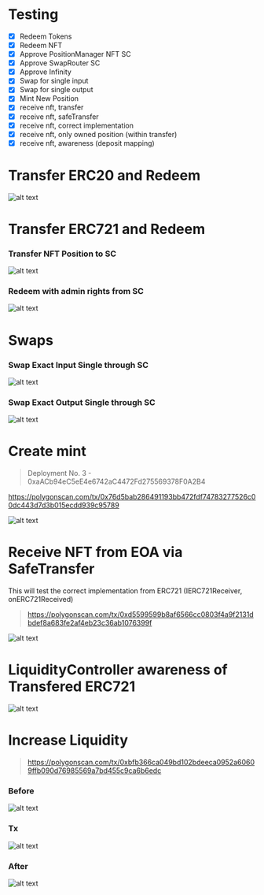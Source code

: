 # Testing

-   [x] Redeem Tokens
-   [x] Redeem NFT
-   [x] Approve PositionManager NFT SC
-   [x] Approve SwapRouter SC
-   [x] Approve Infinity
-   [x] Swap for single input
-   [x] Swap for single output
-   [x] Mint New Position
-   [x] receive nft, transfer
-   [x] receive nft, safeTransfer
-   [x] receive nft, correct implementation
-   [x] receive nft, only owned position (within transfer)
-   [x] receive nft, awareness (deposit mapping)

# Transfer ERC20 and Redeem

![alt text](<Screenshot 2024-10-02 at 6.39.07 PM.png>)

# Transfer ERC721 and Redeem

### Transfer NFT Position to SC

![alt text](<Screenshot 2024-10-03 at 10.41.17 PM.png>)

### Redeem with admin rights from SC

![alt text](<Screenshot 2024-10-03 at 10.43.39 PM.png>)

# Swaps

### Swap Exact Input Single through SC

![alt text](<Screenshot 2024-10-03 at 7.57.41 AM.png>)

### Swap Exact Output Single through SC

![alt text](<Screenshot 2024-10-03 at 7.57.50 AM.png>)

# Create mint

> Deployment No. 3 - 0xaACb94eC5eE4e6742aC4472Fd275569378F0A2B4

https://polygonscan.com/tx/0x76d5bab286491193bb472fdf74783277526c00dc443d7d3b015ecdd939c95789

![alt text](<Screenshot 2024-10-03 at 11.17.58 PM.png>)

# Receive NFT from EOA via SafeTransfer

This will test the correct implementation from ERC721 (IERC721Receiver, onERC721Received)

> https://polygonscan.com/tx/0xd5599599b8af6566cc0803f4a9f2131dbdef8a683fe2af4eb23c36ab1076399f

![alt text](<Screenshot 2024-10-03 at 11.21.30 PM.png>)

# LiquidityController awareness of Transfered ERC721

![alt text](<Screenshot 2024-10-03 at 11.22.06 PM.png>)

# Increase Liquidity

> https://polygonscan.com/tx/0xbfb366ca049bd102bdeeca0952a60609ffb090d76985569a7bd455c9ca6b6edc

### Before

![alt text](<Screenshot 2024-10-04 at 9.09.33 AM.png>)

### Tx

![alt text](<Screenshot 2024-10-04 at 9.11.59 AM.png>)

### After

![alt text](<Screenshot 2024-10-04 at 9.10.14 AM.png>)
